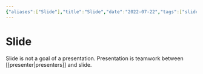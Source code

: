 ```yaml
---
{"aliases":["Slide"],"title":"Slide","date":"2022-07-22","tags":["slide","presentation"],"dg-publish":true,"permalink":"/writing/slide/","dgPassFrontmatter":true}
---
```



# Slide

Slide is not a goal of a presentation. Presentation is teamwork between [[presenter\|presenters]] and slide.

